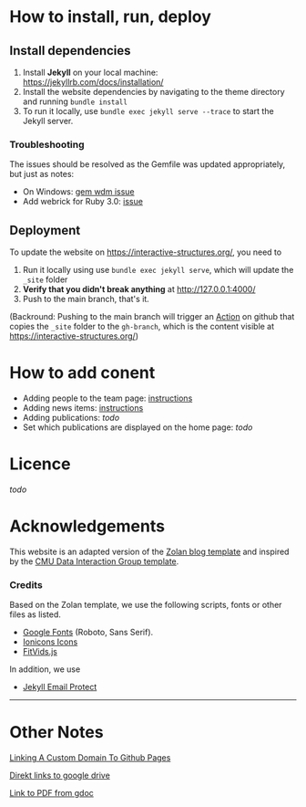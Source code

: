 
# How to install, run, deploy

## Install dependencies

1. Install **Jekyll** on your local machine: https://jekyllrb.com/docs/installation/
2. Install the website dependencies by navigating to the theme directory and running `bundle install`
3. To run it locally, use `bundle exec jekyll serve --trace` to start the Jekyll server.

### Troubleshooting
The issues should be resolved as the Gemfile was updated appropriately, but just as notes:
- On Windows: [gem wdm issue](https://stackoverflow.com/questions/32723710/add-line-of-code-to-gemfile-that-already-contains-that-line-of-code)
- Add webrick for Ruby 3.0: [issue](https://github.com/jekyll/jekyll/issues/8523)


## Deployment

To update the website on https://interactive-structures.org/, you need to 
1. Run it locally using use `bundle exec jekyll serve`, which will update the `_site` folder
2. **Verify that you didn't break anything** at http://127.0.0.1:4000/
3. Push to the main branch, that's it.

(Backround: Pushing to the main branch will trigger an [Action](https://github.com/interactive-structures/interactive-structures.github.io/blob/main/.github/workflows/deploy.yml) on github that copies the `_site` folder to the `gh-branch`, which is the content visible at https://interactive-structures.org/)


# How to add conent

- Adding people to the team page: [instructions](./_people/README.md)
- Adding news items: [instructions](./_news/README.md)
- Adding publications: *todo*
- Set which publications are displayed on the home page: *todo*


# Licence
*todo*


# Acknowledgements

This website is an adapted version of the [Zolan blog template](https://zolan-jekyll.netlify.app/) and inspired by the [CMU Data Interaction Group template](https://dig.cmu.edu/).

### Credits

Based on the Zolan template, we use the following scripts, fonts or other files as listed.

*   [Google Fonts](https://fonts.google.com/specimen/Nunito) (Roboto, Sans Serif).
*   [Ionicons Icons](https://ionicons.com/)
*   [FitVids.js](http://fitvidsjs.com/)

In addition, we use
* [Jekyll Email Protect](https://github.com/vwochnik/jekyll-email-protect)

* * *

# Other Notes

[Linking A Custom Domain To Github Pages](https://richpauloo.github.io/2019-11-17-Linking-a-Custom-Domain-to-Github-Pages/)

[Direkt links to google drive](https://www.labnol.org/internet/direct-links-for-google-drive/28356/)

[Link to PDF from gdoc](https://eduk8.me/2016/06/link-google-doc-view-pdf-browser/#:~:text=Go%20to%20Sharing%20on%20the,of%20others%20finding%20your%20document.&text=Now%20the%20document%20opens%20up%20as%20a%20PDF%20in%20the%20browser.)

